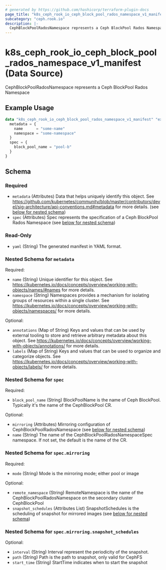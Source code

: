 ```yaml
---
# generated by https://github.com/hashicorp/terraform-plugin-docs
page_title: "k8s_ceph_rook_io_ceph_block_pool_rados_namespace_v1_manifest Data Source - terraform-provider-k8s"
subcategory: "ceph.rook.io"
description: |-
  CephBlockPoolRadosNamespace represents a Ceph BlockPool Rados Namespace
---
```


# k8s_ceph_rook_io_ceph_block_pool_rados_namespace_v1_manifest (Data Source)

CephBlockPoolRadosNamespace represents a Ceph BlockPool Rados Namespace

## Example Usage

```terraform
data "k8s_ceph_rook_io_ceph_block_pool_rados_namespace_v1_manifest" "example" {
  metadata = {
    name      = "some-name"
    namespace = "some-namespace"
  }
  spec = {
    block_pool_name = "pool-b"
  }
}
```

<!-- schema generated by tfplugindocs -->
## Schema

### Required

- `metadata` (Attributes) Data that helps uniquely identify this object. See https://github.com/kubernetes/community/blob/master/contributors/devel/sig-architecture/api-conventions.md#metadata for more details. (see [below for nested schema](#nestedatt--metadata))
- `spec` (Attributes) Spec represents the specification of a Ceph BlockPool Rados Namespace (see [below for nested schema](#nestedatt--spec))

### Read-Only

- `yaml` (String) The generated manifest in YAML format.

<a id="nestedatt--metadata"></a>
### Nested Schema for `metadata`

Required:

- `name` (String) Unique identifier for this object. See https://kubernetes.io/docs/concepts/overview/working-with-objects/names/#names for more details.
- `namespace` (String) Namespaces provides a mechanism for isolating groups of resources within a single cluster. See https://kubernetes.io/docs/concepts/overview/working-with-objects/namespaces/ for more details.

Optional:

- `annotations` (Map of String) Keys and values that can be used by external tooling to store and retrieve arbitrary metadata about this object. See https://kubernetes.io/docs/concepts/overview/working-with-objects/annotations/ for more details.
- `labels` (Map of String) Keys and values that can be used to organize and categorize objects. See https://kubernetes.io/docs/concepts/overview/working-with-objects/labels/ for more details.


<a id="nestedatt--spec"></a>
### Nested Schema for `spec`

Required:

- `block_pool_name` (String) BlockPoolName is the name of Ceph BlockPool. Typically it's the name of the CephBlockPool CR.

Optional:

- `mirroring` (Attributes) Mirroring configuration of CephBlockPoolRadosNamespace (see [below for nested schema](#nestedatt--spec--mirroring))
- `name` (String) The name of the CephBlockPoolRadosNamespaceSpec namespace. If not set, the default is the name of the CR.

<a id="nestedatt--spec--mirroring"></a>
### Nested Schema for `spec.mirroring`

Required:

- `mode` (String) Mode is the mirroring mode; either pool or image

Optional:

- `remote_namespace` (String) RemoteNamespace is the name of the CephBlockPoolRadosNamespace on the secondary cluster CephBlockPool
- `snapshot_schedules` (Attributes List) SnapshotSchedules is the scheduling of snapshot for mirrored images (see [below for nested schema](#nestedatt--spec--mirroring--snapshot_schedules))

<a id="nestedatt--spec--mirroring--snapshot_schedules"></a>
### Nested Schema for `spec.mirroring.snapshot_schedules`

Optional:

- `interval` (String) Interval represent the periodicity of the snapshot.
- `path` (String) Path is the path to snapshot, only valid for CephFS
- `start_time` (String) StartTime indicates when to start the snapshot
